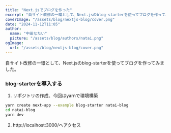 ```yaml
---
title: "Next.jsでブログを作った"
excerpt: "自サイト改修の一環として、Next.jsのblog-starterを使ってブログを作ってみました。"
coverImage: "/assets/blog/nextjs-blog/cover.png"
date: "2024-11-12T11:05"
author:
  name: "中田なたい"
  picture: "/assets/blog/authors/natai.png"
ogImage:
  url: "/assets/blog/nextjs-blog/cover.png"
---
```


自サイト改修の一環として、Next.jsのblog-starterを使ってブログを作ってみました。

### blog-starterを導入する

1. リポジトリの作成、今回はyarnで環境構築

```bash
yarn create next-app --example blog-starter natai-blog
cd natai-blog
yarn dev
```

2. http://localhost:3000/へアクセス
